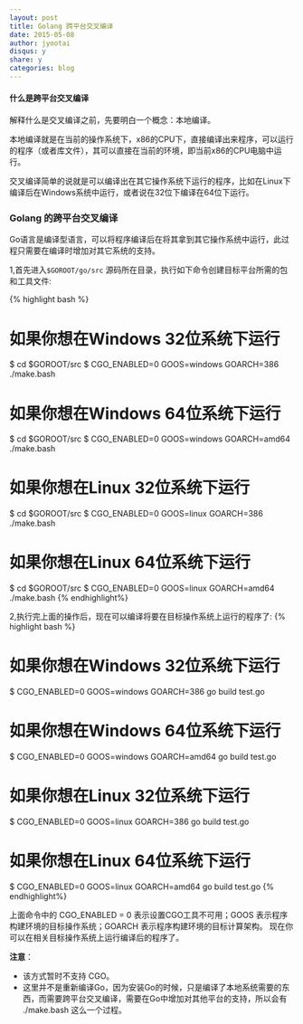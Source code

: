 ```yaml
---
layout: post
title: Golang 跨平台交叉编译 
date: 2015-05-08
author: jyootai
disqus: y
share: y
categories: blog
---
```


#### **什么是跨平台交叉编译**
解释什么是交叉编译之前，先要明白一个概念：本地编译。

本地编译就是在当前的操作系统下，x86的CPU下，直接编译出来程序，可以运行的程序（或者库文件），其可以直接在当前的环境，即当前x86的CPU电脑中运行。

交叉编译简单的说就是可以编译出在其它操作系统下运行的程序，比如在Linux下编译后在Windows系统中运行，或者说在32位下编译在64位下运行。

### **Golang 的跨平台交叉编译**

Go语言是编译型语言，可以将程序编译后在将其拿到其它操作系统中运行，此过程只需要在编译时增加对其它系统的支持。

1,首先进入`$GOROOT/go/src` 源码所在目录，执行如下命令创建目标平台所需的包和工具文件:

{% highlight bash %}
# 如果你想在Windows 32位系统下运行
$ cd $GOROOT/src
$ CGO_ENABLED=0 GOOS=windows GOARCH=386 ./make.bash
# 如果你想在Windows 64位系统下运行
$ cd $GOROOT/src
$ CGO_ENABLED=0 GOOS=windows GOARCH=amd64 ./make.bash

# 如果你想在Linux 32位系统下运行
$ cd $GOROOT/src
$ CGO_ENABLED=0 GOOS=linux GOARCH=386 ./make.bash
# 如果你想在Linux 64位系统下运行
$ cd $GOROOT/src
$ CGO_ENABLED=0 GOOS=linux GOARCH=amd64 ./make.bash
{% endhighlight%}

2,执行完上面的操作后，现在可以编译将要在目标操作系统上运行的程序了:
{% highlight bash %}
# 如果你想在Windows 32位系统下运行
$ CGO_ENABLED=0 GOOS=windows GOARCH=386 go build test.go
# 如果你想在Windows 64位系统下运行
$ CGO_ENABLED=0 GOOS=windows GOARCH=amd64 go build test.go

# 如果你想在Linux 32位系统下运行
$ CGO_ENABLED=0 GOOS=linux GOARCH=386 go build test.go
# 如果你想在Linux 64位系统下运行
$ CGO_ENABLED=0 GOOS=linux GOARCH=amd64 go build test.go
{% endhighlight%}

上面命令中的 CGO_ENABLED = 0 表示设置CGO工具不可用；GOOS 表示程序构建环境的目标操作系统；GOARCH 表示程序构建环境的目标计算架构。 现在你可以在相关目标操作系统上运行编译后的程序了。

**注意**：

* 该方式暂时不支持 CGO。
* 这里并不是重新编译Go，因为安装Go的时候，只是编译了本地系统需要的东西，而需要跨平台交叉编译，需要在Go中增加对其他平台的支持，所以会有 ./make.bash 这么一个过程。

